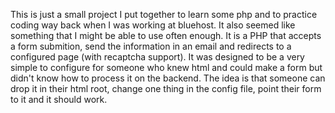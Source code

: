 This is just a small project I put together to learn some php and to practice coding way back when I was working at bluehost.  It also seemed like something that I might be able to use often enough. It is a PHP that accepts a form submition, send the information in an email and redirects to a configured page (with recaptcha support).  It was designed to be a very simple to configure for someone who knew html and could make a form but didn't know how to process it on the backend.  The idea is that someone can drop it in their html root, change one thing in the config file, point their form to it and it should work.
